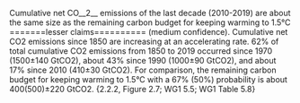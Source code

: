 Cumulative net CO__2__ emissions of the last decade (2010-2019) are about the same size as the remaining carbon budget for keeping warming to 1.5°C 
=======lesser claims==========
(medium confidence). Cumulative net CO2 emissions since 1850 are increasing at an accelerating rate. 62% of total cumulative CO2 emissions from 1850 to 2019 occurred since 1970 (1500±140 GtCO2), about 43% since 1990 (1000±90 GtCO2), and about 17% since 2010 (410±30 GtCO2). For comparison, the remaining carbon budget for keeping warming to 1.5°C with a 67% (50%) probability is about 400(500)±220 GtCO2. {2.2.2, Figure 2.7; WG1 5.5; WG1 Table 5.8}